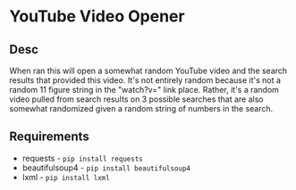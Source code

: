 # YouTube Video Opener
## Desc
When ran this will open a somewhat random YouTube video and the search results that provided this video. It's not entirely random because it's not a random 11 figure string in the "watch?v=" link place. Rather, it's a random video pulled from search results on 3 possible searches that are also somewhat randomized given a random string of numbers in the search.

## Requirements
- requests - `pip install requests`
- beautifulsoup4 - `pip install beautifulsoup4`
- lxml - `pip install lxml`
